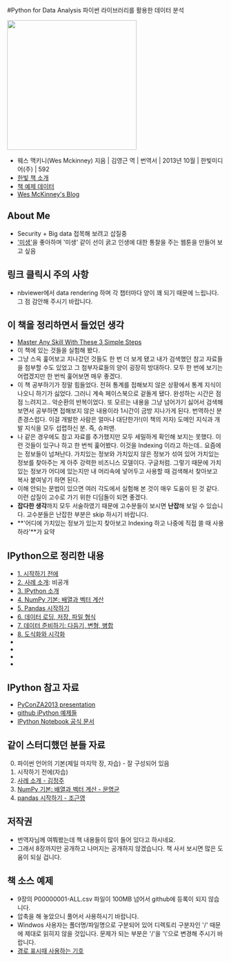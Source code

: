 #Python for Data Analysis 파이썬 라이브러리를 활용한 데이터 분석

[<img src="http://image.yes24.com/goods/11043328/L" width="300px" />](http://www.yes24.com/24/goods/11043328?scode=029)


- 웨스 맥키니(Wes Mckinney) 지음 | 김영근 역 | 번역서 | 2013년 10월 | 한빛미디어(주) | 592
- [한빛 책 소개](http://www.hanbit.co.kr/book/look.html?isbn=978-89-6848-047-8)
- [책 예제 데이터](https://github.com/pydata/pydata-book)
- [Wes McKinney's Blog](http://blog.wesmckinney.com)

## About Me

- Security + Big data 접목해 보려고 삽질중
- ['미생'](http://cartoon.media.daum.net/webtoon/view/miseng)을 좋아하며 '미생' 같이 선이 굵고 인생에 대한 통찰을 주는 웹툰을 만들어 보고 싶음

## 링크 클릭시 주의 사항

- nbviewer에서 data rendering 하며 각 챕터마다 양이 꽤 되기 때문에 느립니다. 그 점 감안해 주시기 바랍니다.

## 이 책을 정리하면서 들었던 생각

- [Master Any Skill With These 3 Simple Steps](http://www.businessinsider.com/skill-mastery-2014-5?utm_content=buffer801f0&utm_medium=social&utm_source=facebook.com&utm_campaign=buffer)
- 이 책에 있는 것들을 실험해 봤다.
- 그냥 스윽 훑어보고 지나갔던 것들도 한 번 더 보게 됐고 내가 검색했던 참고 자료들을 첨부할 수도 있었고 그 첨부자료들의 양이 굉장히 방대하다. 모두 한 번에 보기는 어렵겠지만 한 번씩 훑어보면 매우 좋겠다.
- 이 책 공부하기가 정말 힘들었다. 전혀 통계를 접해보지 않은 상황에서 통계 지식이 나오니 하기가 싫었다. 그러니 계속 페이스북으로 겉돌게 됐다. 완성하는 시간은 점점 느려지고.. 악순환의 반복이었다. 또 모르는 내용을 그냥 넘어가기 싫어서 검색해보면서 공부하면 접해보지 않은 내용이라 1시간이 금방 지나가게 된다. 번역하신 분 존경스럽다. 이걸 개발한 사람은 얼마나 대단한가!(이 책의 저자) 도메인 지식과 개발 지식을 모두 섭렵하신 분. 즉, 슈퍼맨.
- 나 같은 경우에도 참고 자료를 추가했지만 모두 세밀하게 확인해 보지는 못했다. 이런 것들이 있구나 하고 한 번씩 훑어봤다. 이것을 Indexing 이라고 하는데.. 요즘에는 정보들이 넘쳐난다. 가치있는 정보와 가치있지 않은 정보가 섞여 있어 가치있는 정보를 찾아주는 게 아주 강력한 비즈니스 모델이다. 구글처럼. 그렇기 때문에 가치있는 정보가 어디에 있는지만 내 머리속에 넣어두고 사용할 때 검색해서 찾아보고 복사 붙여넣기 하면 된다. 
- 이해 안되는 문법이 있으면 여러 각도에서 실험해 본 것이 매우 도움이 된 것 같다. 이런 삽질이 고수로 가기 위한 디딤돌이 되면 좋겠다.
- **잡다한 생각**까지 모두 서술하였기 때문에 고수분들이 보시면 **난잡**해 보일 수 있습니다. 고수분들은 난잡한 부분은 skip 하시기 바랍니다.
- **'어디에 가치있는 정보가 있는지 찾아보고 Indexing 하고 나중에 직접 쓸 때 사용하라'**가 요약

## IPython으로 정리한 내용
- [1. 시작하기 전에](http://nbviewer.ipython.org/urls/raw.github.com/re4lfl0w/ipython/master/books/python_data_analysis/ch01_Preliminaries.ipynb)
- [2. 사례 소개](http://nbviewer.ipython.org/github/re4lfl0w/ipython/blob/master/books/python_data_analysis/ch02_Introduction%20Examples.ipynb): 비공개
- [3. IPython 소개](http://nbviewer.ipython.org/github/re4lfl0w/ipython/blob/master/books/python_data_analysis/ch03_Introduction%20IPython.ipynb)
- [4. NumPy 기본: 배열과 벡터 계산](http://nbviewer.ipython.org/github/re4lfl0w/ipython/blob/master/books/python_data_analysis/ch04_Numpy.ipynb)
- [5. Pandas 시작하기](http://nbviewer.ipython.org/github/re4lfl0w/ipython/blob/master/books/python_data_analysis/ch05_Pandas.ipynb)
- [6. 데이터 로딩, 저장, 파일 형식](http://nbviewer.ipython.org/github/re4lfl0w/ipython/blob/master/books/python_data_analysis/ch06_Data%20loading.ipynb)
- [7. 데이터 준비하기: 다듬기, 변형, 병합](http://nbviewer.ipython.org/github/re4lfl0w/ipython/blob/master/books/python_data_analysis/ch07_Data_prepare_fixing_transform_merge.ipynb)
- [8. 도식화와 시각화](http://nbviewer.ipython.org/github/re4lfl0w/ipython/blob/master/books/python_data_analysis/ch08_Plotting_and_Visualization.ipynb)
- [9. 데이터 수집과 그룹 연산]: 비공개
- [10. 시계열]: 비공개
- [11. 금융, 경제 데이터 애플리케이션]: 비공개
- [12. 고급 NumPy]: 비공개

## IPython 참고 자료

- [PyConZA2013 presentation](http://nbviewer.ipython.org/github/Tooblippe/zapycon2013_ipython_science/blob/master/src/pycon13_ipython.ipynb)
- [github iPython 예제들](https://github.com/ipython/ipython/tree/master/examples/notebooks)
- [IPython Notebook 공식 문서](http://ipython.org/ipython-doc/dev/notebook/index.html)

## 같이 스터디했던 분들 자료

0. 파이썬 언어의 기본(제일 마지막 장, 자습) - 잘 구성되어 있음
1. 시작하기 전에(자습)
2. [사례 소개 - 김정주](http://nbviewer.ipython.org/gist/haje01/44825afdb0b54ac39150)
4. [NumPy 기본: 배열과 벡터 계산 - 문명균](http://nbviewer.ipython.org/gist/mmk232/9616491)
5. [pandas 시작하기 - 조근영](http://nbviewer.ipython.org/gist/re4lfl0w/9615403)

## 저작권

- 번역자님께 여쭤봤는데 책 내용들이 많이 들어 있다고 하시네요.
- 그래서 8장까지만 공개하고 나머지는 공개하지 않겠습니다. 책 사서 보시면 많은 도움이 되실 겁니다.

## 책 소스 예제

- 9장의 P00000001-ALL.csv 파일이 100MB 넘어서 github에 등록이 되지 않습니다. 
- 압축을 해 놓았으니 풀어서 사용하시기 바랍니다.
- Windwos 사용자는 폴더명/파일명으로 구분되어 있어 디렉토리 구분자인 '/' 때문에 제대로 읽히지 않을 것입니다. 문제가 되는 부분은 '/'을 '\\'으로 변경해 주시기 바랍니다.
- [경로 표시때 사용하는 기호](http://ith.kr/chair/cgj/cgj1201.html)
